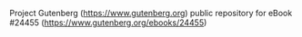 Project Gutenberg (https://www.gutenberg.org) public repository for eBook #24455 (https://www.gutenberg.org/ebooks/24455)
